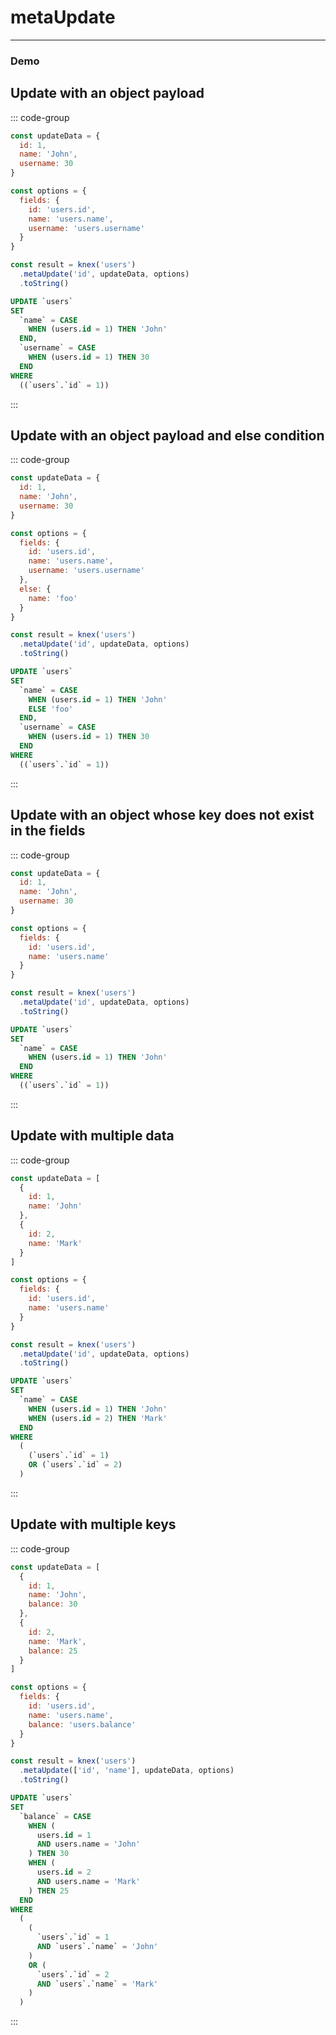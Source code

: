 <!-- This content is auto generated /scripts/writeUtilityDocs.ts  -->
# metaUpdate


--------
### Demo
## Update with an object payload
::: code-group
```js [Syntax]
const updateData = {
  id: 1,
  name: 'John',
  username: 30
}

const options = {
  fields: {
    id: 'users.id',
    name: 'users.name',
    username: 'users.username'
  }
}

const result = knex('users')
  .metaUpdate('id', updateData, options)
  .toString()
```
```sql [Output]
UPDATE `users`
SET
  `name` = CASE
    WHEN (users.id = 1) THEN 'John'
  END,
  `username` = CASE
    WHEN (users.id = 1) THEN 30
  END
WHERE
  ((`users`.`id` = 1))
```
:::
## Update with an object payload and else condition
::: code-group
```js [Syntax]
const updateData = {
  id: 1,
  name: 'John',
  username: 30
}

const options = {
  fields: {
    id: 'users.id',
    name: 'users.name',
    username: 'users.username'
  },
  else: {
    name: 'foo'
  }
}

const result = knex('users')
  .metaUpdate('id', updateData, options)
  .toString()
```
```sql [Output]
UPDATE `users`
SET
  `name` = CASE
    WHEN (users.id = 1) THEN 'John'
    ELSE 'foo'
  END,
  `username` = CASE
    WHEN (users.id = 1) THEN 30
  END
WHERE
  ((`users`.`id` = 1))
```
:::
## Update with an object whose key does not exist in the fields
::: code-group
```js [Syntax]
const updateData = {
  id: 1,
  name: 'John',
  username: 30
}

const options = {
  fields: {
    id: 'users.id',
    name: 'users.name'
  }
}

const result = knex('users')
  .metaUpdate('id', updateData, options)
  .toString()
```
```sql [Output]
UPDATE `users`
SET
  `name` = CASE
    WHEN (users.id = 1) THEN 'John'
  END
WHERE
  ((`users`.`id` = 1))
```
:::
## Update with multiple data
::: code-group
```js [Syntax]
const updateData = [
  {
    id: 1,
    name: 'John'
  },
  {
    id: 2,
    name: 'Mark'
  }
]

const options = {
  fields: {
    id: 'users.id',
    name: 'users.name'
  }
}

const result = knex('users')
  .metaUpdate('id', updateData, options)
  .toString()
```
```sql [Output]
UPDATE `users`
SET
  `name` = CASE
    WHEN (users.id = 1) THEN 'John'
    WHEN (users.id = 2) THEN 'Mark'
  END
WHERE
  (
    (`users`.`id` = 1)
    OR (`users`.`id` = 2)
  )
```
:::
## Update with multiple keys
::: code-group
```js [Syntax]
const updateData = [
  {
    id: 1,
    name: 'John',
    balance: 30
  },
  {
    id: 2,
    name: 'Mark',
    balance: 25
  }
]

const options = {
  fields: {
    id: 'users.id',
    name: 'users.name',
    balance: 'users.balance'
  }
}

const result = knex('users')
  .metaUpdate(['id', 'name'], updateData, options)
  .toString()
```
```sql [Output]
UPDATE `users`
SET
  `balance` = CASE
    WHEN (
      users.id = 1
      AND users.name = 'John'
    ) THEN 30
    WHEN (
      users.id = 2
      AND users.name = 'Mark'
    ) THEN 25
  END
WHERE
  (
    (
      `users`.`id` = 1
      AND `users`.`name` = 'John'
    )
    OR (
      `users`.`id` = 2
      AND `users`.`name` = 'Mark'
    )
  )
```
:::
